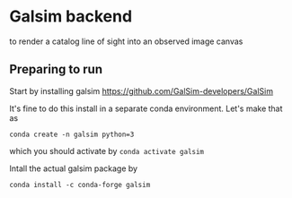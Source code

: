 Galsim backend
==============
to render a catalog line of sight into an observed image canvas


Preparing to run
-----------------

Start by installing galsim https://github.com/GalSim-developers/GalSim

It's fine to do this install in a separate conda environment.
Let's make that as 

    conda create -n galsim python=3

which you should activate by `conda activate galsim`

Intall the actual galsim package by

    conda install -c conda-forge galsim